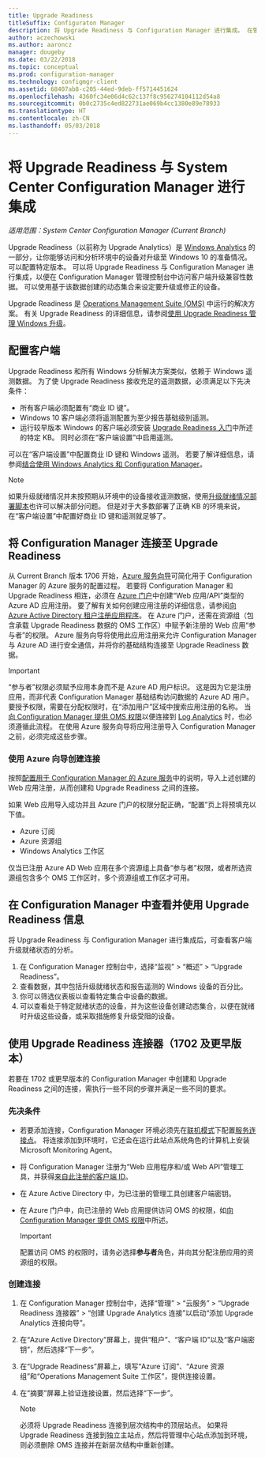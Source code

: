 ```yaml
---
title: Upgrade Readiness
titleSuffix: Configuraton Manager
description: 将 Upgrade Readiness 与 Configuration Manager 进行集成。 在管理控制台中访问升级兼容性数据。 设定要升级或修正的设备。
author: aczechowski
ms.author: aaroncz
manager: dougeby
ms.date: 03/22/2018
ms.topic: conceptual
ms.prod: configuration-manager
ms.technology: configmgr-client
ms.assetid: 68407ab8-c205-44ed-9deb-ff5714451624
ms.openlocfilehash: 4360fc34e06d4c62c137f8c956274104112d54a8
ms.sourcegitcommit: 0b0c2735c4ed822731ae069b4cc1380e89e78933
ms.translationtype: HT
ms.contentlocale: zh-CN
ms.lasthandoff: 05/03/2018
---
```

# <a name="integrate-upgrade-readiness-with-system-center-configuration-manager"></a>将 Upgrade Readiness 与 System Center Configuration Manager 进行集成

*适用范围：System Center Configuration Manager (Current Branch)*

Upgrade Readiness（以前称为 Upgrade Analytics）是 [Windows Analytics](https://www.microsoft.com/WindowsForBusiness/windows-analytics) 的一部分，让你能够访问和分析环境中的设备对升级至 Windows 10 的准备情况。 可以配置特定版本。 可以将 Upgrade Readiness 与 Configuration Manager 进行集成，以便在 Configuration Manager 管理控制台中访问客户端升级兼容性数据。 可以使用基于该数据创建的动态集合来设定要升级或修正的设备。

Upgrade Readiness 是 [Operations Management Suite (OMS)](/azure/operations-management-suite/operations-management-suite-overview) 中运行的解决方案。 有关 Upgrade Readiness 的详细信息，请参阅[使用 Upgrade Readiness 管理 Windows 升级](/windows/deployment/upgrade/manage-windows-upgrades-with-upgrade-readiness)。

<!--
>[!WARNING]
>For Upgrade Readiness to function within Configuration Manager, you must upgrade to Configuration Manager version 1802. The Upgrade Readiness Connector will no longer function in Configuration Manager versions earlier than 1802. 
SMS.507205 Pulled 4/5/18 -->


## <a name="configure-clients"></a>配置客户端

Upgrade Readiness 和所有 Windows 分析解决方案类似，依赖于 Windows 遥测数据。 为了使 Upgrade Readiness 接收充足的遥测数据，必须满足以下先决条件：

- 所有客户端必须配置有“商业 ID 键”。 
- Windows 10 客户端必须将遥测配置为至少报告基础级别遥测。
-  运行较早版本 Windows 的客户端必须安装 [Upgrade Readiness 入门](/windows/deployment/upgrade/upgrade-readiness-get-started#deploy-the-compatibility-update-and-related-kbs)中所述的特定 KB。 同时必须在“客户端设置”中启用遥测。

可以在“客户端设置”中配置商业 ID 键和 Windows 遥测。 若要了解详细信息，请参阅[结合使用 Windows Analytics 和 Configuration Manager](../monitor-windows-analytics.md)。

>[!NOTE]
>如果升级就绪情况并未按预期从环境中的设备接收遥测数据，使用[升级就绪情况部署脚本](/windows/deployment/upgrade/upgrade-readiness-deployment-script)也许可以解决部分问题。 但是对于大多数部署了正确 KB 的环境来说，在“客户端设置”中配置好商业 ID 键和遥测就足够了。

## <a name="connect-configuration-manager-to-upgrade-readiness"></a>将 Configuration Manager 连接至 Upgrade Readiness

从 Current Branch 版本 1706 开始，[Azure 服务向导](../../../servers/deploy/configure/azure-services-wizard.md)可简化用于 Configuration Manager 的 Azure 服务的配置过程。 若要将 Configuration Manager 和 Upgrade Readiness 相连，必须在 [Azure 门户](https://portal.azure.com)中创建“Web 应用/API”类型的 Azure AD 应用注册。 要了解有关如何创建应用注册的详细信息，请参阅[向 Azure Active Directory 租户注册应用程序](/azure/active-directory/active-directory-app-registration)。 在 Azure 门户，还需在资源组（包含承载 Upgrade Readiness 数据的 OMS 工作区）中赋予新注册的 Web 应用“参与者”的权限。 Azure 服务向导将使用此应用注册来允许 Configuration Manager 与 Azure AD 进行安全通信，并将你的基础结构连接至 Upgrade Readiness 数据。

>[!IMPORTANT]
>“参与者”权限必须赋予应用本身而不是 Azure AD 用户标识。 这是因为它是注册应用，而非代表 Configuration Manager 基础结构访问数据的 Azure AD 用户。 要授予权限，需要在分配权限时，在“添加用户”区域中搜索应用注册的名称。 当[向 Configuration Manager 提供 OMS 权限](https://docs.microsoft.com/azure/log-analytics/log-analytics-sccm#provide-configuration-manager-with-permissions-to-oms)以便连接到 [Log Analytics](https://docs.microsoft.com/azure/log-analytics/log-analytics-sccm) 时，也必须遵循此流程。 在使用 Azure 服务向导将应用注册导入 Configuration Manager 之前，必须完成这些步骤。

### <a name="use-the-azure-wizard-to-create-the-connection"></a>使用 Azure 向导创建连接

按照[配置用于 Configuration Manager 的 Azure 服务](../../../servers/deploy/configure/azure-services-wizard.md)中的说明，导入上述创建的 Web 应用注册，从而创建和 Upgrade Readiness 之间的连接。 

如果 Web 应用导入成功并且 Azure 门户的权限分配正确，“配置”页上将预填充以下值。 
-  Azure 订阅
-  Azure 资源组
-  Windows Analytics 工作区

仅当已注册 Azure AD Web 应用在多个资源组上具备“参与者”权限，或者所选资源组包含多个 OMS 工作区时，多个资源组或工作区才可用。
 
## <a name="view-and-use-upgrade-readiness-information-in-configuration-manager"></a>在 Configuration Manager 中查看并使用 Upgrade Readiness 信息

将 Upgrade Readiness 与 Configuration Manager 进行集成后，可查看客户端升级就绪状态的分析。

1. 在 Configuration Manager 控制台中，选择“监视” > “概述” > “Upgrade Readiness”。
2. 查看数据，其中包括升级就绪状态和报告遥测的 Windows 设备的百分比。
3. 你可以筛选仪表板以查看特定集合中设备的数据。
4. 可以查看处于特定就绪状态的设备，并为这些设备创建动态集合，以便在就绪时升级这些设备，或采取措施修复升级受阻的设备。

## <a name="using-the-upgrade-readiness-connector-version-1702-and-earlier"></a>使用 Upgrade Readiness 连接器（1702 及更早版本）

若要在 1702 或更早版本的 Configuration Manager 中创建和 Upgrade Readiness 之间的连接，需执行一些不同的步骤并满足一些不同的要求。

### <a name="prerequisites"></a>先决条件

- 若要添加连接，Configuration Manager 环境必须先在[联机模式](https://azure.microsoft.com/documentation/articles/resource-group-create-service-principal-portal/)下配置[服务连接点](/sccm/core/servers/deploy/configure/about-the-service-connection-point)。 将连接添加到环境时，它还会在运行此站点系统角色的计算机上安装 Microsoft Monitoring Agent。
- 将 Configuration Manager 注册为“Web 应用程序和/或 Web API”管理工具，并获得[来自此注册的客户端 ID](https://azure.microsoft.com/documentation/articles/active-directory-integrating-applications/)。
- 在 Azure Active Directory 中，为已注册的管理工具创建客户端密钥。
- 在 Azure 门户中，向已注册的 Web 应用提供访问 OMS 的权限，如[向 Configuration Manager 提供 OMS 权限](https://azure.microsoft.com/documentation/articles/log-analytics-sccm/#provide-configuration-manager-with-permissions-to-oms)中所述。

    > [!IMPORTANT]
    > 配置访问 OMS 的权限时，请务必选择**参与者**角色，并向其分配注册应用的资源组的权限。

### <a name="create-the-connection"></a>创建连接

1.  在 Configuration Manager 控制台中，选择“管理” > “云服务” > “Upgrade Readiness 连接器” > “创建 Upgrade Analytics 连接”以启动“添加 Upgrade Analytics 连接向导”。
3.  在“Azure Active Directory”屏幕上，提供“租户”、“客户端 ID”以及“客户端密钥”，然后选择“下一步”。
4.  在“Upgrade Readiness”屏幕上，填写“Azure 订阅”、“Azure 资源组”和“Operations Management Suite 工作区”，提供连接设置。
5.  在“摘要”屏幕上验证连接设置，然后选择“下一步”。

    > [!NOTE]
    > 必须将 Upgrade Readiness 连接到层次结构中的顶层站点。 如果将 Upgrade Readiness 连接到独立主站点，然后将管理中心站点添加到环境，则必须删除 OMS 连接并在新层次结构中重新创建。
